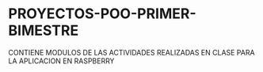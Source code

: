 # PROYECTOS-POO-PRIMER-BIMESTRE
CONTIENE MODULOS DE LAS ACTIVIDADES REALIZADAS EN CLASE PARA LA APLICACION EN RASPBERRY 
